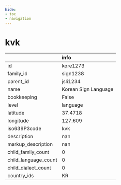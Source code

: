 ```yaml
---
hide:
- toc
- navigation
---
```

# kvk
|                      | info                 |
|:---------------------|:---------------------|
| id                   | kore1273             |
| family_id            | sign1238             |
| parent_id            | jsli1234             |
| name                 | Korean Sign Language |
| bookkeeping          | False                |
| level                | language             |
| latitude             | 37.4718              |
| longitude            | 127.609              |
| iso639P3code         | kvk                  |
| description          | nan                  |
| markup_description   | nan                  |
| child_family_count   | 0                    |
| child_language_count | 0                    |
| child_dialect_count  | 0                    |
| country_ids          | KR                   |